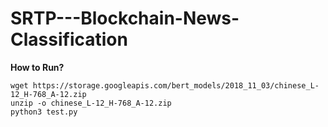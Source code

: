 # SRTP---Blockchain-News-Classification

**How to Run?**
```
wget https://storage.googleapis.com/bert_models/2018_11_03/chinese_L-12_H-768_A-12.zip
unzip -o chinese_L-12_H-768_A-12.zip
python3 test.py
```
